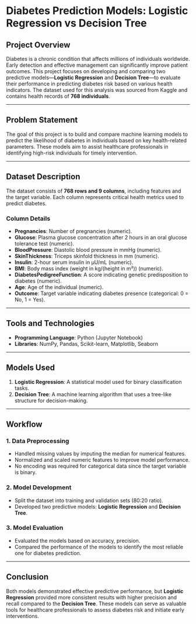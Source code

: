 # **Diabetes Prediction Models: Logistic Regression vs Decision Tree**

## **Project Overview**

Diabetes is a chronic condition that affects millions of individuals worldwide. Early detection and effective management can significantly improve patient outcomes. This project focuses on developing and comparing two predictive models—**Logistic Regression** and **Decision Tree**—to evaluate their performance in predicting diabetes risk based on various health indicators. The dataset used for this analysis was sourced from Kaggle and contains health records of **768 individuals**.

---

## **Problem Statement**

The goal of this project is to build and compare machine learning models to predict the likelihood of diabetes in individuals based on key health-related parameters. These models aim to assist healthcare professionals in identifying high-risk individuals for timely intervention.

---

## **Dataset Description**

The dataset consists of **768 rows and 9 columns**, including features and the target variable. Each column represents critical health metrics used to predict diabetes.

### **Column Details**
- **Pregnancies**: Number of pregnancies (numeric).  
- **Glucose**: Plasma glucose concentration after 2 hours in an oral glucose tolerance test (numeric).  
- **BloodPressure**: Diastolic blood pressure in mmHg (numeric).  
- **SkinThickness**: Triceps skinfold thickness in mm (numeric).  
- **Insulin**: 2-hour serum insulin in µU/mL (numeric).  
- **BMI**: Body mass index (weight in kg/(height in m²)) (numeric).  
- **DiabetesPedigreeFunction**: A score indicating genetic predisposition to diabetes (numeric).  
- **Age**: Age of the individual (numeric).  
- **Outcome**: Target variable indicating diabetes presence (categorical: 0 = No, 1 = Yes).  

---

## **Tools and Technologies**

- **Programming Language**: Python (Jupyter Notebook)  
- **Libraries**: NumPy, Pandas, Scikit-learn, Matplotlib, Seaborn  

---

## **Models Used**

1. **Logistic Regression**: A statistical model used for binary classification tasks.  
2. **Decision Tree**: A machine learning algorithm that uses a tree-like structure for decision-making.

---

## **Workflow**

### **1. Data Preprocessing**
- Handled missing values by imputing the median for numerical features.
- Normalized and scaled numeric features to improve model performance.
- No encoding was required for categorical data since the target variable is binary.

### **2. Model Development**
- Split the dataset into training and validation sets (80:20 ratio).  
- Developed two predictive models: **Logistic Regression** and **Decision Tree**.  

### **3. Model Evaluation**
- Evaluated the models based on accuracy, precision.  
- Compared the performance of the models to identify the most reliable one for diabetes prediction.

---

## **Conclusion**

Both models demonstrated effective predictive performance, but **Logistic Regression** provided more consistent results with higher precision and recall compared to the **Decision Tree**. These models can serve as valuable tools for healthcare professionals to assess diabetes risk and initiate early interventions.
